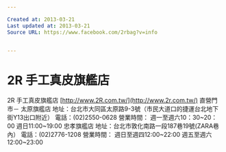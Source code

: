 ```yaml
---

Created at: 2013-03-21
Last updated at: 2013-03-21
Source URL: https://www.facebook.com/2rbag?v=info


---
```


# 2R 手工真皮旗艦店


2R 手工真皮旗艦店
[http://www.2R.com.tw/](http://www.2r.com.tw/)
直營門市－
太原旗艦店
地址：台北市大同區太原路9-3號（市民大道口的捷運台北地下街Y13出口附近）
電話：(02)2550-0628
營業時間：
週一至週六10：30~20：00
週日11:00~19:00
忠孝旗艦店
地址：台北市敦化南路一段187巷19號(ZARA巷內）
電話：(02)2776-1208
營業時間：
週日至週四12:00~22:00
週五至週六12:00~23:00

